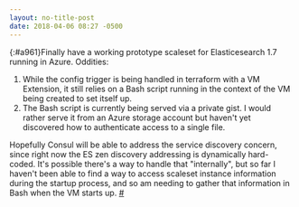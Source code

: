 ```yaml
---
layout: no-title-post
date: 2018-04-06 08:27 -0500
---
```

[](){:#a961}Finally have a working prototype scaleset for Elasticesearch 1.7 running in Azure. Oddities:

1. While the config trigger is being handled in terraform with a VM Extension, it still relies on a Bash script running in the context of the VM being created to set itself up.
1. The Bash script is currently being served via a private gist. I would rather serve it from an Azure storage account but haven't yet discovered how to authenticate access to a single file.

Hopefully Consul will be able to address the service discovery concern, since right now the ES zen discovery addressing is dynamically hard-coded. It's possible there's a way to handle that "internally", but so far I haven't been able to find a way to access scaleset instance information during the startup process, and so am needing to gather that information in Bash when the VM starts up.  [#](#a961)


